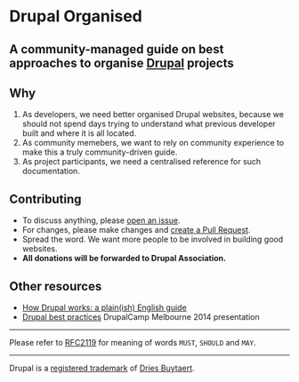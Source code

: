 # Drupal Organised
## A community-managed guide on best approaches to organise [Drupal](https://www.drupal.org/) projects

## Why
1. As developers, we need better organised Drupal websites, because we should not spend days trying to understand what previous developer built and where it is all located.
2. As community memebers, we want to rely on community experience to make this a truly community-driven guide.
3. As project participants, we need a centralised reference for such documentation.

## Contributing
* To discuss anything, please [open an issue](https://github.com/alexdesignworks/drupal-organised/issues/new).
* For changes, please make changes and [create a Pull Request](https://github.com/alexdesignworks/drupal-organised/compare).
* Spread the word. We want more people to be involved in building good websites.
* **All donations will be forwarded to Drupal Association.**

## Other resources
* [How Drupal works: a plain(ish) English guide]( http://www.drupaldeconstructed.com)
* [Drupal best practices](http://goo.gl/TBi6xI) DrupalCamp Melbourne 2014 presentation

---
Please refer to [RFC2119](https://www.ietf.org/rfc/rfc2119.txt) for meaning of words `MUST`, `SHOULD` and `MAY`.

---
Drupal is a [registered trademark](http://drupal.com/trademark) of [Dries Buytaert](http://buytaert.net/).